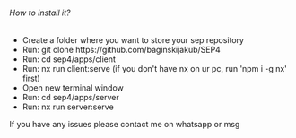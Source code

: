 <h6>How to install it?</h6>
<ul>
  <li>Create a folder where you want to store your sep repository</li>
  <li>Run: git clone https://github.com/baginskijakub/SEP4</li>
  <li>Run: cd sep4/apps/client</li>
  <li>Run: nx run client:serve (if you don't have nx on ur pc, run 'npm i -g nx' first)</li>  
  <li>Open new terminal window</li>
  <li>Run: cd sep4/apps/server</li>
  <li>Run: nx run server:serve</li>  
</ul>
<p>If you have any issues please contact me on whatsapp or msg</p>
